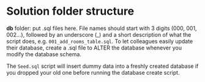 # Solution folder structure

**db** folder: put .sql files here. File names should start with 3 digits (000, 001, 002...), followed by an underscore (_) and a short description of what the script does, e.g. `001_add_rooms_table.sql`. To let colleagues easily update their database, create a .sql file to ALTER the database whenever you modify the database schema.

The `Seed.sql` script will insert dummy data into a freshly created database if you dropped your old one before running the database create script.
